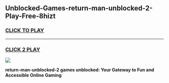 
## Unblocked-Games-return-man-unblocked-2-Play-Free-8hizt
<h3>
<a href="https://premium76.site?title=return-man-unblocked-2&ref=18A1">CLICK TO PLAY</a></h3>
<hr>

<h3>
<a href="https://premium76.site?title=return-man-unblocked-2&ref=18A1">CLICK 2 PLAY</a>
  
</h3>

<a href="https://premium76.site?title=return-man-unblocked-2&ref=18A1"><img src="https://clearcache.store/games.png"></a>


**return-man-unblocked-2 games unblocked: Your Gateway to Fun and Accessible Online Gaming**
